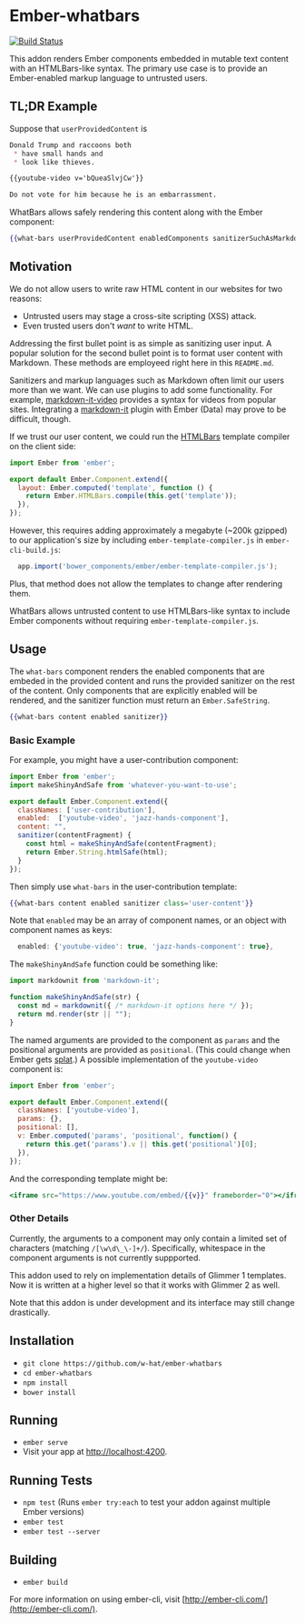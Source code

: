 # Ember-whatbars

[![Build Status](https://travis-ci.org/w-hat/ember-whatbars.svg?branch=master)](https://travis-ci.org/w-hat/ember-whatbars)

This addon renders Ember components embedded in mutable text content with an
HTMLBars-like syntax.  The primary use case is to provide an Ember-enabled
markup language to untrusted users.

## TL;DR Example

Suppose that `userProvidedContent` is

```md
Donald Trump and raccoons both
 * have small hands and
 * look like thieves.

{{youtube-video v='bQueaSlvjCw'}}

Do not vote for him because he is an embarrassment.
```

WhatBars allows safely rendering this content along with the Ember component:

```hbs
{{what-bars userProvidedContent enabledComponents sanitizerSuchAsMarkdownIt}}
```

## Motivation

We do not allow users to write raw HTML content in our websites for two reasons:
 * Untrusted users may stage a cross-site scripting (XSS) attack.
 * Even trusted users don't *want* to write HTML.

Addressing the first bullet point is as simple as sanitizing user input.
A popular solution for the second bullet point is to format user content with
Markdown. These methods are employeed right here in this `README.md`.

Sanitizers and markup languages such as Markdown often limit our users more
than we want.  We can use plugins to add some functionality. For example,
[markdown-it-video](https://github.com/brianjgeiger/markdown-it-video)
provides a syntax for videos from popular sites.  Integrating a
[markdown-it](https://github.com/markdown-it/markdown-it)
plugin with Ember (Data) may prove to be difficult, though.

If we trust our user content, we could run the
[HTMLBars](https://github.com/tildeio/htmlbars) template compiler 
on the client side:

```js
import Ember from 'ember';

export default Ember.Component.extend({
  layout: Ember.computed('template', function () {
    return Ember.HTMLBars.compile(this.get('template'));
  }),
});
```

However, this requires adding approximately a megabyte (~200k gzipped) to our
application's size by including `ember-template-compiler.js` in
`ember-cli-build.js`:

```js
  app.import('bower_components/ember/ember-template-compiler.js');
```

Plus, that method does not allow the templates to change after rendering them.

WhatBars allows untrusted content to use HTMLBars-like syntax to include
Ember components without requiring `ember-template-compiler.js`.


## Usage

The `what-bars` component renders the enabled components that are embeded in
the  provided content and runs the provided sanitizer on the rest of the
content.  Only components that are explicitly enabled will be rendered,
and the sanitizer function must return an `Ember.SafeString`.

```hbs
{{what-bars content enabled sanitizer}}
```

### Basic Example

For example, you might have a user-contribution component:

```js
import Ember from 'ember';
import makeShinyAndSafe from 'whatever-you-want-to-use';

export default Ember.Component.extend({
  classNames: ['user-contribution'],
  enabled:  ['youtube-video', 'jazz-hands-component'],
  content: "",
  sanitizer(contentFragment) {
    const html = makeShinyAndSafe(contentFragment);
    return Ember.String.htmlSafe(html);
  }
});
```

Then simply use `what-bars` in the user-contribution template:

```hbs
{{what-bars content enabled sanitizer class='user-content'}}
```

Note that `enabled` may be an array of component names, or an object with
component names as keys:

```js
  enabled: {'youtube-video': true, 'jazz-hands-component': true},
```

The `makeShinyAndSafe` function could be something like:

```js
import markdownit from 'markdown-it';

function makeShinyAndSafe(str) {
  const md = markdownit({ /* markdown-it options here */ });
  return md.render(str || "");
}
```

The named arguments are provided to the component as `params` and the
positional arguments are provided as `positional`.
(This could change when Ember gets
[splat](https://github.com/wycats/handlebars.js/pull/1149).)
A possible implementation of the `youtube-video` component is:

```js
import Ember from 'ember';

export default Ember.Component.extend({
  classNames: ['youtube-video'],
  params: {},
  positional: [],
  v: Ember.computed('params', 'positional', function() {
    return this.get('params').v || this.get('positional')[0];
  }),
});
```

And the corresponding template might be:

```hbs
<iframe src="https://www.youtube.com/embed/{{v}}" frameborder="0"></iframe>
```

### Other Details

Currently, the arguments to a component may only contain a limited set of
characters (matching `/[\w\d\_\-]+/`).  Specifically, whitespace in the
component arguments is not currently suppported.

This addon used to rely on implementation details of Glimmer 1 templates.
Now it is written at a higher level so that it works with Glimmer 2 as well.

Note that this addon is under development and its interface may still change
drastically.

## Installation

* `git clone https://github.com/w-hat/ember-whatbars`
* `cd ember-whatbars`
* `npm install`
* `bower install`

## Running

* `ember serve`
* Visit your app at [http://localhost:4200](http://localhost:4200).

## Running Tests

* `npm test` (Runs `ember try:each` to test your addon against multiple Ember versions)
* `ember test`
* `ember test --server`

## Building

* `ember build`

For more information on using ember-cli, visit [http://ember-cli.com/](http://ember-cli.com/).
